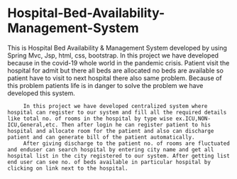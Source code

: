# Hospital-Bed-Availability-Management-System
This is Hospital Bed Availability & Management System developed by using Spring Mvc, Jsp, html, css, bootstrap.
         In this project we have developed because in the covid-19 whole world in the pandemic crisis. Patient visit the hospital for admit but there all beds are allocated no beds are available so patient have to visit to next hospital there also same problem. Because of this problem patients life is in danger to solve the problem we have developed this system.
 
         In this project we have developed centralized system where hospital can register to our system and fill all the required details like total no. of rooms in the hospital by type wise ex.ICU,NON-ICU,General,etc. Then after login he can register patient to his hospital and allocate room for the patient and also can discharge patient and can generate bill of the patient automatically.
         After giving discharge to the patient no. of rooms are fluctuated and enduser can search hospital by entering city name and get all hospital list in the city registered to our system. After getting list end user can see no. of beds available in particular hospital by clicking on link next to the hospital. 
